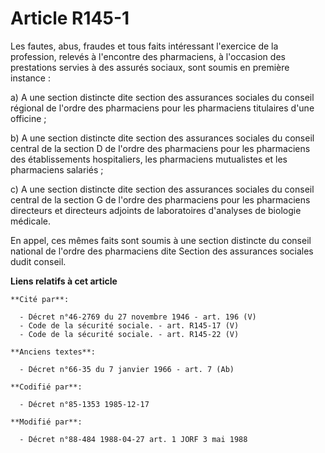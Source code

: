 # Article R145-1

Les fautes, abus, fraudes et tous faits intéressant l'exercice de la profession, relevés à l'encontre des pharmaciens, à
l'occasion des prestations servies à des assurés sociaux, sont soumis en première instance :

a) A une section distincte dite section des assurances sociales du conseil régional de l'ordre des pharmaciens pour les
pharmaciens titulaires d'une officine ;

b) A une section distincte dite section des assurances sociales du conseil central de la section D de l'ordre des pharmaciens
pour les pharmaciens des établissements hospitaliers, les pharmaciens mutualistes et les pharmaciens salariés ;

c) A une section distincte dite section des assurances sociales du conseil central de la section G de l'ordre des pharmaciens
pour les pharmaciens directeurs et directeurs adjoints de laboratoires d'analyses de biologie médicale. 

En appel, ces mêmes faits sont soumis à une section distincte du conseil national de l'ordre des pharmaciens dite Section des
assurances sociales dudit conseil.

**Liens relatifs à cet article**

	**Cité par**:

	  - Décret n°46-2769 du 27 novembre 1946 - art. 196 (V)
	  - Code de la sécurité sociale. - art. R145-17 (V)
	  - Code de la sécurité sociale. - art. R145-22 (V)

	**Anciens textes**:

	  - Décret n°66-35 du 7 janvier 1966 - art. 7 (Ab)

	**Codifié par**:

	  - Décret n°85-1353 1985-12-17

	**Modifié par**:

	  - Décret n°88-484 1988-04-27 art. 1 JORF 3 mai 1988
